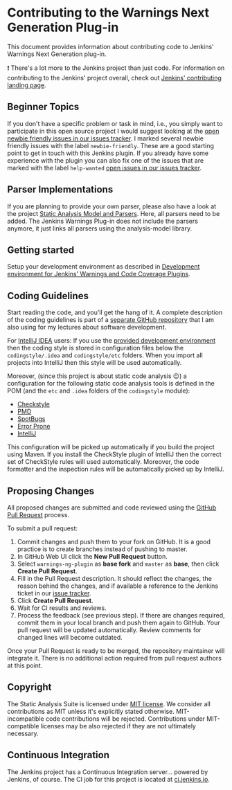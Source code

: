# Contributing to the Warnings Next Generation Plug-in

This document provides information about contributing code to Jenkins' Warnings Next Generation plug-in.

:exclamation: There's a lot more to the Jenkins project than just code. For information on contributing to the Jenkins'
project overall, check out [Jenkins' contributing landing page](https://jenkins.io/participate/).
 
## Beginner Topics

If you don't have a specific problem or task in mind, i.e.,  you simply want to participate in this open source project 
I would suggest looking at the 
[open newbie friendly issues in our issues tracker](https://issues.jenkins-ci.org/issues/?filter=-1&jql=resolution%20%3D%20Unresolved%20AND%20component%20in%20(analysis-model%2C%20forensics-api-plugin%2C%20git-forensics-plugin%2C%20warnings-ng-plugin)%20AND%20labels%20%3D%20newbie-friendly%20order%20by%20updated%20DESC). 
I marked several newbie friendly issues with the label `newbie-friendly`. These are a good starting
point to get in touch with this Jenkins plugin.
If you already have some experience with the plugin you can also fix one of the issues that are marked with the label
`help-wanted` [open issues in our issues tracker](https://issues.jenkins-ci.org/issues/?filter=-1&jql=resolution%20%3D%20Unresolved%20AND%20component%20in%20(analysis-model%2C%20forensics-api-plugin%2C%20git-forensics-plugin%2C%20warnings-ng-plugin)%20AND%20labels%20%3D%20help-wanted%20order%20by%20updated%20DESC). 


## Parser Implementations

If you are planning to provide your own parser, please also have a look at the project 
[Static Analysis Model and Parsers](https://github.com/jenkinsci/analysis-model). Here, all parsers need to be 
added. The Jenkins Warnings Plug-in does not include the parsers anymore, it just links all parsers using the 
analysis-model library. 

## Getting started

Setup your development environment as described in
[Development environment for Jenkins' Warnings and Code Coverage Plugins](https://github.com/uhafner/warnings-ng-plugin-devenv).

## Coding Guidelines

Start reading the code, and you'll get the hang of it. A complete description of the
coding guidelines is part of a [separate GitHub repository](https://github.com/uhafner/codingstyle) that I am also using
for my lectures about software development.

For [IntelliJ IDEA](https://www.jetbrains.com/idea/) users: If you use the
[provided development environment](https://github.com/uhafner/warnings-ng-plugin-devenv) then the coding style is stored
in configuration files below the `codingstyle/.idea` and `codingstyle/etc` folders. When you import all projects into IntelliJ
then this style will be used automatically.

Moreover, (since this project is about static code analysis :wink:) a configuration for the following static code
analysis tools is defined in the POM (and the `etc` and `.idea` folders of the `codingstyle` module):
- [Checkstyle](http://checkstyle.sourceforge.net/)
- [PMD](https://pmd.github.io/)
- [SpotBugs](https://spotbugs.github.io)
- [Error Prone](http://errorprone.info)
- [IntelliJ](https://www.jetbrains.com/help/idea/code-inspection.html)

This configuration will be picked up automatically if you build the project using Maven. If you install the CheckStyle
plugin of IntelliJ then the correct set of CheckStyle rules will used automatically. Moreover, the code formatter and
the inspection rules will be automatically picked up by IntelliJ.

## Proposing Changes

All proposed changes are submitted and code reviewed using the 
[GitHub Pull Request](https://help.github.com/articles/about-pull-requests/) process.

To submit a pull request:

1. Commit changes and push them to your fork on GitHub.
It is a good practice is to create branches instead of pushing to master.
2. In GitHub Web UI click the **New Pull Request** button.
3. Select `warnings-ng-plugin` as **base fork** and `master` as **base**, then click **Create Pull Request**.
4. Fill in the Pull Request description. It should reflect the changes, the reason behind the changes, and if available a
reference to the Jenkins ticket in our [issue tracker](https://issues.jenkins-ci.org/).
5. Click **Create Pull Request**.
6. Wait for CI results and reviews. 
7. Process the feedback (see previous step). If there are changes required, commit them in your local branch and push them
again to GitHub. Your pull request will be updated automatically. Review comments for changed lines will become outdated.

Once your Pull Request is ready to be merged, the repository maintainer will integrate it.
There is no additional action required from pull request authors at this point.

## Copyright

The Static Analysis Suite is licensed under [MIT license](./LICENSE). We consider all contributions as MIT unless it's 
explicitly stated otherwise. MIT-incompatible code contributions will be rejected.
Contributions under MIT-compatible licenses may be also rejected if they are not ultimately necessary.

## Continuous Integration

The Jenkins project has a Continuous Integration server... powered by Jenkins, of course.
The CI job for this project is located at [ci.jenkins.io](https://ci.jenkins.io/job/Plugins/job/warnings-plugin/).

